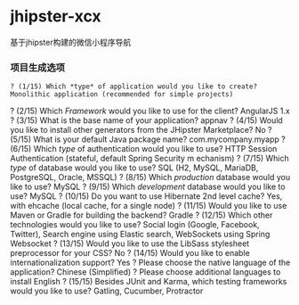 # jhipster-xcx
基于jhipster构建的微信小程序导航

### 项目生成选项
    
    ? (1/15) Which *type* of application would you like to create? Monolithic application (recommended for simple projects)
? (2/15) Which *Framework* would you like to use for the client? AngularJS 1.x
? (3/15) What is the base name of your application? appnav
? (4/15) Would you like to install other generators from the JHipster Marketplace? No
? (5/15) What is your default Java package name? com.mycompany.myapp
? (6/15) Which *type* of authentication would you like to use? HTTP Session Authentication (stateful, default Spring Security m
echanism)
? (7/15) Which *type* of database would you like to use? SQL (H2, MySQL, MariaDB, PostgreSQL, Oracle, MSSQL)
? (8/15) Which *production* database would you like to use? MySQL
? (9/15) Which *development* database would you like to use? MySQL
? (10/15) Do you want to use Hibernate 2nd level cache? Yes, with ehcache (local cache, for a single node)
? (11/15) Would you like to use Maven or Gradle for building the backend? Gradle
? (12/15) Which other technologies would you like to use? Social login (Google, Facebook, Twitter), Search engine using Elastic
search, WebSockets using Spring Websocket
? (13/15) Would you like to use the LibSass stylesheet preprocessor for your CSS? No
? (14/15) Would you like to enable internationalization support? Yes
? Please choose the native language of the application? Chinese (Simplified)
? Please choose additional languages to install English
? (15/15) Besides JUnit and Karma, which testing frameworks would you like to use? Gatling, Cucumber, Protractor
